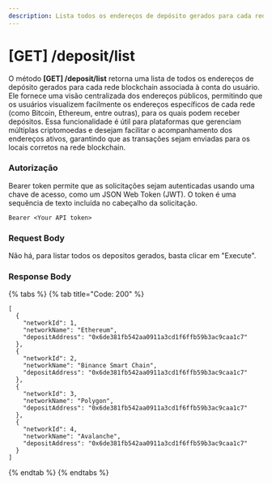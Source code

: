 ```yaml
---
description: Lista todos os endereços de depósito gerados para cada rede blockchain
---
```


# \[GET] /deposit/list

O método **\[GET] /deposit/list** retorna uma lista de todos os endereços de depósito gerados para cada rede blockchain associada à conta do usuário. Ele fornece uma visão centralizada dos endereços públicos, permitindo que os usuários visualizem facilmente os endereços específicos de cada rede (como Bitcoin, Ethereum, entre outras), para os quais podem receber depósitos. Essa funcionalidade é útil para plataformas que gerenciam múltiplas criptomoedas e desejam facilitar o acompanhamento dos endereços ativos, garantindo que as transações sejam enviadas para os locais corretos na rede blockchain.

### Autorização

Bearer token permite que as solicitações sejam autenticadas usando uma chave de acesso, como um JSON Web Token (JWT). O token é uma sequência de texto incluída no cabeçalho da solicitação.

```
Bearer <Your API token>
```

### Request Body

Não há, para listar todos os depositos gerados, basta  clicar em "Execute".

### Response Body

{% tabs %}
{% tab title="Code: 200" %}
```
[
  {
    "networkId": 1,
    "networkName": "Ethereum",
    "depositAddress": "0x6de381fb542aa0911a3cd1f6ffb59b3ac9caa1c7"
  },
  {
    "networkId": 2,
    "networkName": "Binance Smart Chain",
    "depositAddress": "0x6de381fb542aa0911a3cd1f6ffb59b3ac9caa1c7"
  },
  {
    "networkId": 3,
    "networkName": "Polygon",
    "depositAddress": "0x6de381fb542aa0911a3cd1f6ffb59b3ac9caa1c7"
  },
  {
    "networkId": 4,
    "networkName": "Avalanche",
    "depositAddress": "0x6de381fb542aa0911a3cd1f6ffb59b3ac9caa1c7"
  }
]
```
{% endtab %}
{% endtabs %}

